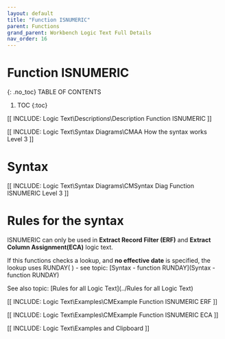 ```yaml
---
layout: default
title: "Function ISNUMERIC"
parent: Functions
grand_parent: Workbench Logic Text Full Details
nav_order: 16
---
```

# Function ISNUMERIC
{: .no_toc}
TABLE OF CONTENTS 
1. TOC
{:toc}  

[[ INCLUDE: Logic Text\Descriptions\Description Function ISNUMERIC ]]

[[ INCLUDE: Logic Text\Syntax Diagrams\CMAA How the syntax works Level 3 ]]

# Syntax 

[[ INCLUDE: Logic Text\Syntax Diagrams\CMSyntax Diag Function ISNUMERIC Level 3 ]]

# Rules for the syntax 

ISNUMERIC can only be used in **Extract Record Filter (ERF)** and **Extract Column Assignment(ECA)** logic text.

If this functions checks a lookup, and **no effective date** is specified, the lookup uses RUNDAY\( \) - see topic: [Syntax - function RUNDAY](Syntax - function RUNDAY)

See also topic: [Rules for all Logic Text](../Rules for all Logic Text) 

[[ INCLUDE: Logic Text\Examples\CMExample Function ISNUMERIC ERF ]]

[[ INCLUDE: Logic Text\Examples\CMExample Function ISNUMERIC ECA ]]

[[ INCLUDE: Logic Text\Examples and Clipboard ]]

